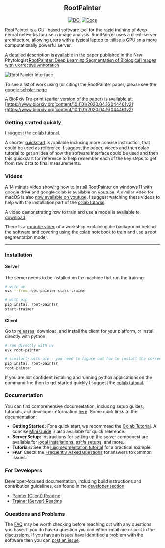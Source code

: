<div align="center">
<h2>RootPainter</h2>

[![DOI](https://zenodo.org/badge/doi/10.1111/nph.18387.svg)](https://doi.org/10.1111/nph.18387)
[![Docs](https://img.shields.io/badge/Docs-root__painter-green)](https://jakob1379.github.io/root_painter)
</div>


RootPainter is a GUI-based software tool for the rapid training of deep neural networks for use in image analysis.
RootPainter uses a client-server architecture, allowing users with a typical laptop to utilise a GPU on a more computationally powerful server.

A detailed description is available in the paper published in the New Phytologist [RootPainter: Deep Learning Segmentation of Biological Images with Corrective Annotation](https://doi.org/10.1111/nph.18387)

![RootPainter Interface](https://user-images.githubusercontent.com/376295/224013411-cb44c7c2-5c72-4819-98a3-6c0ab8b9ea4d.png)

To see a list of work using (or citing) the RootPainter paper, please see the [google scholar page](https://scholar.google.com/scholar?cites=12740268016453642124)

A BioRxiv Pre-print (earlier version of the paper) is available at:
[https://www.biorxiv.org/content/10.1101/2020.04.16.044461v2](https://www.biorxiv.org/content/10.1101/2020.04.16.044461v2)

### Getting started quickly

I suggest the [colab tutorial](https://colab.research.google.com/drive/104narYAvTBt-X4QEDrBSOZm_DRaAKHtA?usp=sharing).

A shorter [quickstart](https://jakob1379.github.io/root_painter/quickstart.md) is available including more concise instruction, that could be used as reference. I suggest the paper, videos and then colab tutorial to get an idea of how the software interface could be used and then this quickstart for reference to help remember each of the key steps to get from raw data to final measurements.

### Videos

A 14 minute video showing how to install RootPainter on windows 11 with google drive and google colab is available on [youtube](https://www.youtube.com/watch?v=HuSujZQOkQw). A similar video for macOS is also [now available on youtube](https://youtu.be/rBCkem0ub_I). I suggest watching these videos to help with the installation part of the [colab tutorial](https://colab.research.google.com/drive/104narYAvTBt-X4QEDrBSOZm_DRaAKHtA?usp=sharing).

A video demonstrating how to train and use a model is available to [download](https://nph.onlinelibrary.wiley.com/action/downloadSupplement?doi=10.1111%2Fnph.18387&file=nph18387-sup-0002-VideoS1.mp4)

There is a [youtube video](https://www.youtube.com/watch?v=73u73tBvRO4) of a workshop explaining the background behind the software and covering using the colab notebook to train and use a root segmentation model.

---

### Installation

#### Server

The server needs to be installed on the machine that run the training:

```bash
# with uv
uvx --from root-painter start-trainer

# with pip
pip install root-painter
start-trainer
```

#### Client

Go to [releases](https://github.com/Abe404/root_painter/releases/latest), download, and install the client for your platform, or install directly with python

```bash
# run directly with uv
uvx root-painter

# similarly with pip - you need to figure out how to install the correct python yourself - uv does this for you.
pip install root-painter
root-painter
```

If you are not confident installing and running python applications on the command line then to get started quickly I suggest the [colab tutorial](https://colab.research.google.com/drive/104narYAvTBt-X4QEDrBSOZm_DRaAKHtA?usp=sharing).

### Documentation

You can find comprehensive documentation, including setup guides, tutorials, and developer information [here](https://jakob1379.github.io/root_painter). Some quick links to the documentation:

- **Getting Started:** For a quick start, we recommend the [Colab Tutorial](https://colab.research.google.com/drive/104narYAvTBt-X4QEDrBSOZm_DRaAKHtA?usp=sharing). A concise [Mini Guide](https://jakob1379.github.io/root_painter/quickstart/) is also available for quick reference.
- **Server Setup:** Instructions for setting up the server component are available for [local installations](https://jakob1379.github.io/root_painter/setup/local_server/), [sshfs setups](https://jakob1379.github.io/root_painter/setup/remote_server_sshfs/), and more.
- **Tutorials:** See the [lung segmentation tutorial](https://jakob1379.github.io/root_painter/tutorials/cxr_lung/) for a practical example.
- **FAQ:** Check the [Frequently Asked Questions](https://jakob1379.github.io/root_painter/faq/) for answers to common issues.

### For Developers

Developer-focused documentation, including build instructions and contribution guidelines, can found in the [developer section](https://jakob1379.github.io/root_painter/developer/painter/)

- [Painter (Client) Readme](https://jakob1379.github.io/root_painter/developer/painter/)
- [Trainer (Server) Readme](https://jakob1379.github.io/root_painter/developer/trainer/)

### Questions and Problems

The [FAQ](https://jakob1379.github.io/root_painter/faq/) may be worth checking before reaching out with any questions you have. If you do have a question you can either email me or post in the [discussions](https://github.com/Abe404/root_painter/discussions). If you have an issue/ have identified a problem with the software then you can [post an issue](https://github.com/Abe404/root_painter/issues).
